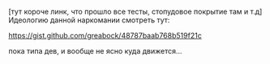 [тут короче линк, что прошло все тесты, стопудовое покрытие там и т.д]   
Идеологию данной наркомании смотреть тут:

https://gist.github.com/greabock/48787baab768b519f21c

пока типа дев, и вообще не ясно куда движется...
